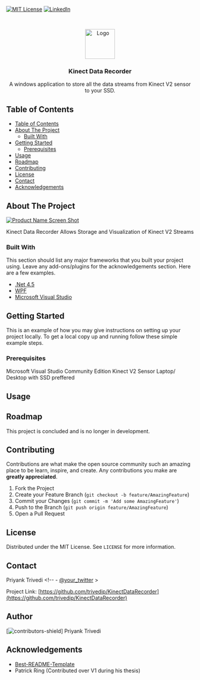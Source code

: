 
[![MIT License][license-shield]][license-url]
[![LinkedIn][linkedin-shield]][linkedin-url]



<!-- PROJECT LOGO -->
<br />
<p align="center">
  <a href="https://github.com/othneildrew/Best-README-Template">
    <img src="images/logo.png" alt="Logo" width="80" height="80">
  </a>

  <h3 align="center">Kinect Data Recorder</h3>

  <p align="center">
    A windows application to store all the data streams from Kinect V2 sensor to your SSD.
  </p>
</p>



<!-- TABLE OF CONTENTS -->
## Table of Contents

- [Table of Contents](#table-of-contents)
- [About The Project](#about-the-project)
  - [Built With](#built-with)
- [Getting Started](#getting-started)
  - [Prerequisites](#prerequisites)
- [Usage](#usage)
- [Roadmap](#roadmap)
- [Contributing](#contributing)
- [License](#license)
- [Contact](#contact)
- [Acknowledgements](#acknowledgements)


<!-- ABOUT THE PROJECT -->
## About The Project

[![Product Name Screen Shot][product-screenshot]](https://example.com)

Kinect Data Recorder Allows Storage and Visualization of Kinect V2 Streams

### Built With
This section should list any major frameworks that you built your project using. Leave any add-ons/plugins for the acknowledgements section. Here are a few examples.
* [.Net 4.5](https://visualstudio.microsoft.com/vs/community/)
* [WPF](https://visualstudio.microsoft.com/vs/community/)
* [Microsoft Visual Studio](https://visualstudio.microsoft.com/vs/community/)



<!-- GETTING STARTED -->
## Getting Started

This is an example of how you may give instructions on setting up your project locally.
To get a local copy up and running follow these simple example steps.

### Prerequisites

Microsoft Visual Studio Community Edition
Kinect V2 Sensor
Laptop/ Desktop with SSD preffered


<!-- USAGE EXAMPLES -->
## Usage






<!-- ROADMAP -->
## Roadmap

This project is concluded and is no longer in development.



<!-- CONTRIBUTING -->
## Contributing

Contributions are what make the open source community such an amazing place to be learn, inspire, and create. Any contributions you make are **greatly appreciated**.

1. Fork the Project
2. Create your Feature Branch (`git checkout -b feature/AmazingFeature`)
3. Commit your Changes (`git commit -m 'Add some AmazingFeature'`)
4. Push to the Branch (`git push origin feature/AmazingFeature`)
5. Open a Pull Request



<!-- LICENSE -->
## License

Distributed under the MIT License. See `LICENSE` for more information.



<!-- CONTACT -->
## Contact

Priyank Trivedi <!--  - [@your_twitter](https://twitter.com/your_username) >

Project Link: [https://github.com/trivedip/KinectDataRecorder](https://github.com/trivedip/KinectDataRecorder)


## Author
[![contributors-shield]] Priyank Trivedi


<!-- ACKNOWLEDGEMENTS -->
## Acknowledgements
* [Best-README-Template](https://github.com/othneildrew/Best-README-Template)
* Patrick Ring (Contributed over V1 during his thesis)




<!-- MARKDOWN LINKS & IMAGES -->
<!-- https://www.markdownguide.org/basic-syntax/#reference-style-links -->
[contributors-shield]: https://img.shields.io/github/contributors/othneildrew/Best-README-Template.svg?style=flat-square
[contributors-url]: https://github.com/othneildrew/Best-README-Template/graphs/contributors
[forks-shield]: https://img.shields.io/github/forks/othneildrew/Best-README-Template.svg?style=flat-square
[forks-url]: https://github.com/othneildrew/Best-README-Template/network/members
[stars-shield]: https://img.shields.io/github/stars/othneildrew/Best-README-Template.svg?style=flat-square
[stars-url]: https://github.com/othneildrew/Best-README-Template/stargazers
[issues-shield]: https://img.shields.io/github/issues/othneildrew/Best-README-Template.svg?style=flat-square
[issues-url]: https://github.com/othneildrew/Best-README-Template/issues
[license-shield]: https://img.shields.io/github/license/othneildrew/Best-README-Template.svg?style=flat-square
[license-url]: https://github.com/othneildrew/Best-README-Template/blob/master/LICENSE.txt
[linkedin-shield]: https://img.shields.io/badge/-LinkedIn-black.svg?style=flat-square&logo=linkedin&colorB=555
[linkedin-url]: www.linkedin.com/in/trivedipriyank
[product-screenshot]: images/screenshot.png